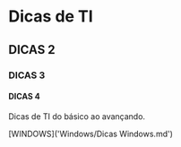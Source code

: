 # Dicas de TI
## DICAS 2
### DICAS 3
#### DICAS 4

Dicas de TI do básico ao avançando.

[WINDOWS]('Windows/Dicas Windows.md')
